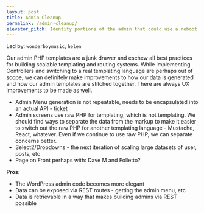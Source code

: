 ```yaml
---
layout: post
title: Admin Cleanup
permalink: /admin-cleanup/
elevator_pitch: Identify portions of the admin that could use a reboot
---
```


Led by: `wonderboymusic`, `helen`

Our admin PHP templates are a junk drawer and eschew all best practices for building scalable
templating and routing systems. While implementing Controllers and switching to a real templating
language are perhaps out of scope, we can definitely make improvements to how our data is generated
and how our admin templates are stitched together. There are always UX improvements to be made as well.

* Admin Menu generation is not repeatable, needs to be encapsulated into an actual API - [ticket](https://core.trac.wordpress.org/ticket/33418)
* Admin screens use raw PHP for templating, which is not templating. We should find ways to separate
the data from the markup to make it easier to switch out the raw PHP for another templating
language - Mustache, React, whatever. Even if we continue to use raw PHP, we can separate concerns
better.
* Select2/Dropdowns - the next iteration of scaling large datasets of user, posts, etc
* Page on Front perhaps with: Dave M and Folletto?

**Pros:**
* The WordPress admin code becomes more elegant
* Data can be exposed via REST routes - getting the admin menu, etc
* Data is retrievable in a way that makes building admins via REST possible